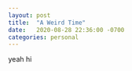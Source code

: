 ```yaml
---
layout: post
title:  "A Weird Time"
date:   2020-08-28 22:36:00 -0700
categories: personal
---
```


yeah hi